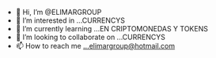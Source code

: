- 👋 Hi, I’m @ELIMARGROUP
- 👀 I’m interested in ...CURRENCYS
- 🌱 I’m currently learning ...EN CRIPTOMONEDAS Y TOKENS
- 💞️ I’m looking to collaborate on ...CURRENCYS
- 📫 How to reach me ...elimargroup@hotmail.com

<!---
ELIMARGROUP/ELIMARGROUP is a ✨ special ✨ repository because its `README.md` (this file) appears on your GitHub profile.
You can click the Preview link to take a look at your changes.
--->
